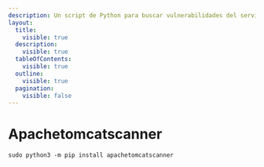 ```yaml
---
description: Un script de Python para buscar vulnerabilidades del servidor Apache Tomcat
layout:
  title:
    visible: true
  description:
    visible: true
  tableOfContents:
    visible: true
  outline:
    visible: true
  pagination:
    visible: false
---
```


# Apachetomcatscanner

```
sudo python3 -m pip install apachetomcatscanner
```
